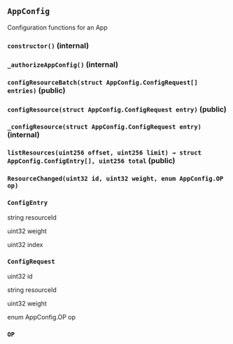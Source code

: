 ## `AppConfig`

Configuration functions for an App




### `constructor()` (internal)





### `_authorizeAppConfig()` (internal)





### `configResourceBatch(struct AppConfig.ConfigRequest[] entries)` (public)





### `configResource(struct AppConfig.ConfigRequest entry)` (public)





### `_configResource(struct AppConfig.ConfigRequest entry)` (internal)





### `listResources(uint256 offset, uint256 limit) → struct AppConfig.ConfigEntry[], uint256 total` (public)






### `ResourceChanged(uint32 id, uint32 weight, enum AppConfig.OP op)`






### `ConfigEntry`


string resourceId


uint32 weight


uint32 index


### `ConfigRequest`


uint32 id


string resourceId


uint32 weight


enum AppConfig.OP op



### `OP`











